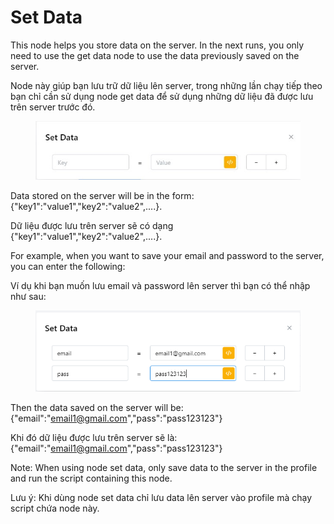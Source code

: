 # Set Data

This node helps you store data on the server. In the next runs, you only need to use the get data node to use the data previously saved on the server.

Node này giúp bạn lưu trữ dữ liệu lên server, trong những lần chạy tiếp theo bạn chỉ cần sử dụng node get data để sử dụng những dữ liệu đã được lưu trên server trước đó.

<figure><img src="../../.gitbook/assets/Set data.jpg" alt=""><figcaption></figcaption></figure>

Data stored on the server will be in the form:{"key1":"value1","key2":"value2",....}.

Dữ liệu được lưu trên server sẽ có dạng {"key1":"value1","key2":"value2",....}.



For example, when you want to save your email and password to the server, you can enter the following:

Ví dụ khi bạn muốn lưu email và password lên server thì bạn có thể nhập như sau:

<figure><img src="../../.gitbook/assets/image (2) (1) (1) (1) (1) (1) (1) (1) (1) (1) (1) (1) (1) (1) (1) (1) (1) (1) (1) (1) (1) (1) (1) (1) (1) (1) (1) (1) (1) (1).png" alt=""><figcaption></figcaption></figure>

Then the data saved on the server will be: {"email":"email1@gmail.com","pass":"pass123123"}

Khi đó dữ liệu được lưu trên server sẽ là: {"email":"email1@gmail.com","pass":"pass123123"}



Note: When using node set data, only save data to the server in the profile and run the script containing this node.

Lưu ý: Khi dùng node set data chỉ lưu data lên server vào profile mà chạy script chứa node này.&#x20;
